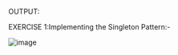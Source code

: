 OUTPUT:

EXERCISE 1:Implementing the Singleton Pattern:-

![image](https://github.com/user-attachments/assets/a9681e68-ba93-4bf0-bf1a-cce0a104f106)
